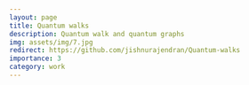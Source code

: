 ```yaml
---
layout: page
title: Quantum walks
description: Quantum walk and quantum graphs
img: assets/img/7.jpg
redirect: https://github.com/jishnurajendran/Quantum-walks
importance: 3
category: work
---
```


